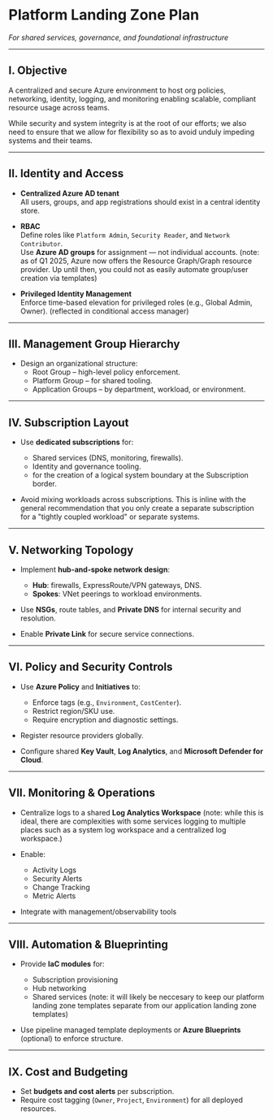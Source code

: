 # Platform Landing Zone Plan  
*For shared services, governance, and foundational infrastructure*

---

## I. Objective
A centralized and secure Azure environment to host org policies, networking, identity, logging, and monitoring enabling scalable, compliant resource usage across teams. 

While security and system integrity is at the root of our efforts; we also need to ensure that we allow for  flexibility so as to avoid unduly impeding systems and their teams.

---

## II. Identity and Access

- **Centralized Azure AD tenant**  
  All users, groups, and app registrations should exist in a central identity store.

- **RBAC**  
  Define roles like `Platform Admin`, `Security Reader`, and `Network Contributor`.  
  Use **Azure AD groups** for assignment — not individual accounts. (note: as of Q1 2025, Azure now offers the Resource Graph/Graph resource provider. Up until then, you could not as easily automate group/user creation via templates)

- **Privileged Identity Management**  
  Enforce time-based elevation for privileged roles (e.g., Global Admin, Owner). (reflected in conditional access manager)

---

## III. Management Group Hierarchy

- Design an organizational structure:
  - Root Group – high-level policy enforcement.
  - Platform Group – for shared tooling.
  - Application Groups – by department, workload, or environment.

---

## IV. Subscription Layout

- Use **dedicated subscriptions** for:
  - Shared services (DNS, monitoring, firewalls).
  - Identity and governance tooling.
  - for the creation of a logical system boundary at the Subscription border.

- Avoid mixing workloads across subscriptions. This is inline with the general recommendation that you only create a separate subscription for a "tightly coupled workload" or separate systems.

---

## V. Networking Topology

- Implement **hub-and-spoke network design**:
  - **Hub**: firewalls, ExpressRoute/VPN gateways, DNS.
  - **Spokes**: VNet peerings to workload environments.

- Use **NSGs**, route tables, and **Private DNS** for internal security and resolution.
- Enable **Private Link** for secure service connections.

---

## VI. Policy and Security Controls

- Use **Azure Policy** and **Initiatives** to:
  - Enforce tags (e.g., `Environment`, `CostCenter`).
  - Restrict region/SKU use.
  - Require encryption and diagnostic settings.

- Register resource providers globally.
- Configure shared **Key Vault**, **Log Analytics**, and **Microsoft Defender for Cloud**.

---

## VII. Monitoring & Operations

- Centralize logs to a shared **Log Analytics Workspace** (note: while this is ideal, there are complexities with some services logging to multiple places such as a system log workspace and a centralized log workspace.)
- Enable:
  - Activity Logs
  - Security Alerts
  - Change Tracking
  - Metric Alerts

- Integrate with management/observability tools

---

## VIII. Automation & Blueprinting

- Provide **IaC modules** for:
  - Subscription provisioning
  - Hub networking
  - Shared services
  (note: it will likely be neccesary to keep our platform landing zone templates separate from our application landing zone templates)

- Use pipeline managed template deployments or **Azure Blueprints** (optional) to enforce structure.

---

## IX. Cost and Budgeting

- Set **budgets and cost alerts** per subscription.
- Require cost tagging (`Owner`, `Project`, `Environment`) for all deployed resources.
